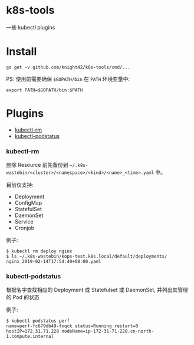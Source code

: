 # k8s-tools

一些 kubectl plugins

# Install
```
go get -v github.com/knight42/k8s-tools/cmd/...
```

PS: 使用前需要确保 `$GOPATH/bin` 在 `PATH` 环境变量中:
```
export PATH=$GOPATH/bin:$PATH
```

# Plugins
* [kubectl-rm](#kubectl-rm)
* [kubectl-podstatus](#kubectl-podstatus)

### kubectl-rm
删除 Resource 前先备份到 `~/.k8s-wastebin/<cluster>/<namespace>/<kind>/<name>_<time>.yaml` 中。

目前仅支持:
* Deployment
* ConfigMap
* StatefulSet
* DaemonSet
* Service
* Cronjob

例子:
```
$ kubectl rm deploy nginx
$ ls ~/.k8s-wastebin/kops-test.k8s.local/default/deployments/
nginx_2019-02-14T17:54:40+08:00.yaml
```

### kubectl-podstatus
根据名字查找相应的 Deployment 或 Statefulset 或 DaemonSet, 并列出其管理的 Pod 的状态

例子:
```
$ kubectl podstatus perf
name=perf-fc679db49-fxqck status=Running restart=0 hostIP=172.31.71.228 nodeName=ip-172-31-71-228.cn-north-1.compute.internal
```
